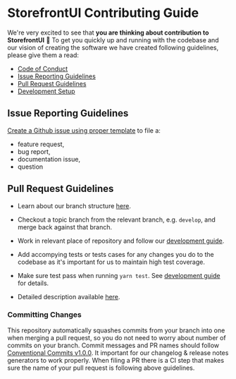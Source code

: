 # StorefrontUI Contributing Guide

We're very excited to see that **you are thinking about contribution to StorefrontUI** 🙌 To get you quickly up and running with the codebase and our vision of creating the software we have created following guidelines, please give them a read:

- [Code of Conduct](https://github.com/vuestorefront/storefront-ui/blob/v2/.github/CODE_OF_CONDUCT.md)
- [Issue Reporting Guidelines](#issue-reporting-guidelines)
- [Pull Request Guidelines](#pull-request-guidelines)
- [Development Setup](https://github.com/vuestorefront/storefront-ui/blob/v2/apps/docs/development/hello.md)

## Issue Reporting Guidelines

[Create a Github issue using proper template](https://github.com/vuestorefront/storefront-ui/issues/new/choose) to file a:

- feature request,
- bug report,
- documentation issue,
- question

## Pull Request Guidelines

- Learn about our branch structure [here](https://docs.vuestorefront.io/v2/contributing/branching-model.html).

- Checkout a topic branch from the relevant branch, e.g. `develop`, and merge back against that branch.

- Work in relevant place of repository and follow our [development guide](https://github.com/vuestorefront/storefront-ui/blob/v2/apps/docs/development/hello.md).

- Add accompying tests or tests cases for any changes you do to the codebase as it's important for us to maintain high test coverage.

- Make sure test pass when running `yarn test`. See [development guide](https://github.com/vuestorefront/storefront-ui/blob/v2/apps/docs/development/hello.md) for details.

- Detailed description available [here](https://docs.vuestorefront.io/v2/contributing/how-to-submit-pull-request.html).

### Committing Changes

This repository automatically squashes commits from your branch into one when merging a pull request, so you do not need to worry about number of commits on your branch.
Commit messages and PR names should follow [Conventional Commits v1.0.0](https://www.conventionalcommits.org/en/v1.0.0/). It important for our changelog & release notes generators to work properly. When filing a PR there is a CI step that makes sure the name of your pull request is following above guidelines.
